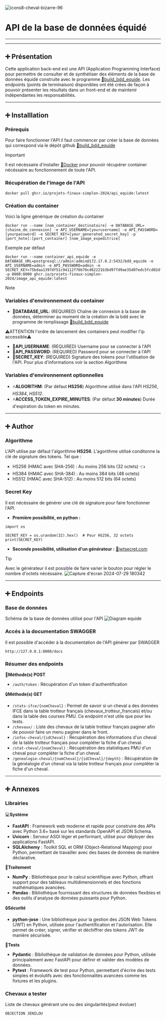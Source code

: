 ![icons8-cheval-bizarre-96](https://github.com/user-attachments/assets/496d01fa-08df-40fe-bf73-b0237ea5b5d8)
 # API de la base de données équidé
---
---
## :heavy_plus_sign: Présentation
Cette application back-end est une API (Application Programming Interface) pour permettre de consulter et de synthétiser des éléments de la base de données équidé construite avec le programme [:link:build_bdd_equide](https://github.com/Projets-finaux-Simplon-2024/build_bdd_equide). Les endpoints (points de terminaison) disponibles ont été crées de façon à pouvoir présenter les résultats dans un front-end et de maintenir indépendantes les responsabilités.

---
## :heavy_plus_sign: Installlation
### Prérequis
Pour faire fonctionner l'API il faut commencer par créer la base de données qui correspond via le dépôt github [:link:build_bdd_equide](https://github.com/Projets-finaux-Simplon-2024/build_bdd_equide)

> [!IMPORTANT]
> Il est nécéssaire d'installer [:link:Docker](https://docs.docker.com/desktop/) pour pouvoir récupérer container nécéssaire au fonctionnement de toute l'API.

### Récupération de l'image de l'API

```
docker pull ghcr.io/projets-finaux-simplon-2024/api_equide:latest
```

### Création du container
Voici la ligne générique de création du container 

```
docker run --name [nom_container_destinataire] -e DATABASE_URL=[chaine_de_connexion] -e API_USERNAME=[yourusername] -e API_PASSWORD=[yourpassword] -e SECRET_KEY=[your_generated_secret_key] -p [port_hote]:[port_container] [nom_image_expeditrice]
```

Exemple par défaut 
```
docker run --name container_api_equide -e DATABASE_URL=postgresql://admin:admin@172.17.0.2:5432/bdd_equide -e API_USERNAME=admin -e API_PASSWORD=admin -e SECRET_KEY=75bdaa1397df51c94112f76b70cd62221b3bd97fd9ae35d07edc5fcd02dff068 -p 8000:8000 ghcr.io/projets-finaux-simplon-2024/image_api_equide:latest
```

> [!NOTE]
> ### Variables d'environnement du container
> - :key:**DATABASE_URL**: (REQUIRED) Chaîne de connexion à la base de données, déterminer au moment de la création de la bdd avec le programme de remplissage [:link:build_bdd_equide](https://github.com/Projets-finaux-Simplon-2024/build_bdd_equide)
> 
> :warning:ATTENTION l'ordre de lancement des containers peut modifier l'ip accessible:warning:
> - :key:**API_USERNAME**: (REQUIRED) Username pour se connecter à l'API 
> - :key:**API_PASSWORD**: (REQUIRED) Password pour se connecter à l'API
> - :key:**SECRET_KEY**: (REQUIRED) Signature des tokens pour l'utilisation de l'API. Pour plus d'informations voir la section Algorithme
> ### Variables d'environnement optionnelles
> - :zap:**ALGORITHM**: (Par défaut **HS256**) Algorithme utilisé dans l'API *HS256*, *HS384*, *HS512*.
> - :zap:**ACCESS_TOKEN_EXPIRE_MINUTES**: (Par défaut **30 minutes**) Durée d'expiration du token en minutes.

---
## :heavy_plus_sign: Author
### Algorithme
L'API utilise par défaut l'algorithme **HS256**. L'agorithme utilisé conditonne la clé de signature des tokens. Tel que : 
- HS256 (HMAC avec SHA-256) : Au moins 256 bits (32 octets) :point_left:
- HS384 (HMAC avec SHA-384) : Au moins 384 bits (48 octets)
- HS512 (HMAC avec SHA-512) : Au moins 512 bits (64 octets)

### Secret Key
Il est nécéssaire de générer une clé de signature pour faire fonctionner l'API.
- **Première possibilité, en python :** 
```
import os

SECRET_KEY = os.urandom(32).hex()  # Pour HS256, 32 octets
print(SECRET_KEY)
```
- **Seconde possibilité, utilisation d'un générateur :** [:link:jwtsecret.com](https://jwtsecret.com/generate)
> [!TIP]
> Avec le générateur il est possible de faire varier le bouton pour régler le nombre d'octets nécéssaire.
> ![Capture d'écran 2024-07-29 180342](https://github.com/user-attachments/assets/fb485c46-7931-406f-8a75-b1d3ad151acf)

---
## :heavy_plus_sign: Endpoints
### Base de données
Schéma de la base de données utilisé pour l'API
![Diagram equide](https://github.com/user-attachments/assets/d0282c82-e713-4a16-b396-f28735384525)


### Accés à la documentation SWAGGER
Il est possible d'accéder à la documentation de l'API générer par SWAGGER
```
http://127.0.0.1:8000/docs
```
### Résumer des endpoints
:door:**Méthode(s) POST** 
- ```/auth/token``` : Récupération d'un token d'authentification

:lock:**Méthode(s) GET** 
- ```/stats-ifce/{nomCheval}``` : Permet de savoir si un cheval a des données IFCE dans la table trotteur français (chevaux_trotteur_francais) et/ou dans la table des courses PMU. Ce endpoint n'est utile que pour les tests.
- ```/chevaux/``` : Liste des chevaux de la table trotteur français paginer afin de pouvoir faire un menu paginer dans le front.
- ```/infos-cheval/{idCheval}``` : Recupération des informations d'un cheval de la table trotteur français pour compléter la fiche d'un cheval.
- ```/stat-cheval/{nomCheval}``` : Récupération des statistiques PMU d'un cheval pour compléter la fiche d'un cheval.
- ```/genealogie-cheval/{nomCheval}/{idCheval}/{depth}``` : Récupération de la généalogie d'un cheval via la table trotteur français pour compléter la fiche d'un cheval.

---
## :heavy_plus_sign: Annexes
### Librairies
:computer:**Système**

- **FastAPI** : Framework web moderne et rapide pour construire des APIs avec Python 3.6+ basé sur les standards OpenAPI et JSON Schema.
- **Uvicorn** : Serveur ASGI léger et performant, utilisé pour déployer des applications FastAPI.
- **SQLAlchemy** : Toolkit SQL et ORM (Object-Relational Mapping) pour Python, permettant de travailler avec des bases de données de manière déclarative.

 :floppy_disk:**Traitement**

- **NumPy** : Bibliothèque pour le calcul scientifique avec Python, offrant support pour des tableaux multidimensionnels et des fonctions mathématiques avancées.
- **Pandas** : Bibliothèque fournissant des structures de données flexibles et des outils d'analyse de données puissants pour Python.

:lock:**Sécurité**

- **python-jose** : Une bibliothèque pour la gestion des JSON Web Tokens (JWT) en Python, utilisée pour l'authentification et l'autorisation. Elle permet de créer, signer, vérifier et déchiffrer des tokens JWT de manière sécurisée.

:mag_right:**Tests**

- **Pydantic** : Bibliothèque de validation de données pour Python, utilisée principalement avec FastAPI pour définir et valider des modèles de données.
- **Pytest** : Framework de test pour Python, permettant d'écrire des tests simples et évolutifs avec des fonctionnalités avancées comme les fixtures et les plugins.


### Chevaux a tester
Liste de chevaux générant une ou des singularités(peut évoluer)
```
OBJECTION JENILOU
```








